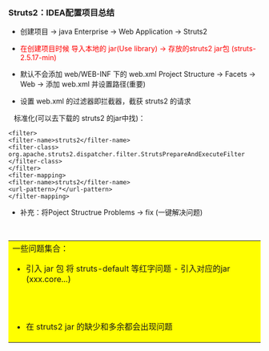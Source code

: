 <h3> Struts2：IDEA配置项目总结 </h3>

- 创建项目 -> java Enterprise -> Web Application -> Struts2

- <font color =red>在创建项目时候 导入本地的 jar(Use library) -> 存放的struts2 jar包 (struts-2.5.17-min)</font>

- 默认不会添加 web/WEB-INF 下的 web.xml
  Project Structure -> Facets -> Web -> 添加 web.xml 并设置路径(重要)

- 设置 web.xml 的过滤器即拦截器，截获 struts2 的请求

` ` 标准化(可以去下载的 struts2 的jar中找)：

    <filter>
    <filter-name>struts2</filter-name> 
    <filter-class>
    org.apache.struts2.dispatcher.filter.StrutsPrepareAndExecuteFilter
    </filter-class>
    </filter>
	<filter-mapping>
	<filter-name>struts2</filter-name>
	<url-pattern>/*</url-pattern>
	</filter-mapping>

- 补充：将Poject Structrue Problems -> fix (一键解决问题)

<br>
<table><tr><td bgcolor=yellow>一些问题集合：
<br>

   * 引入 jar 包 将 struts-default 等红字问题
	- 引入对应的jar (xxx.core...)
<br>
<br>

  * 在 struts2 jar 的缺少和多余都会出现问题



</td></tr></table>


